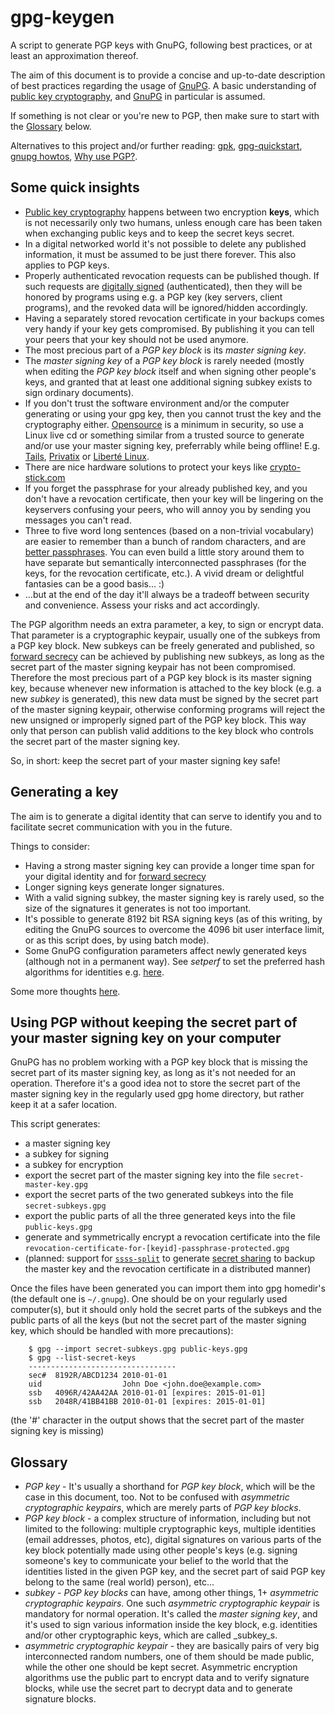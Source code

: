 # gpg-keygen #

A script to generate PGP keys with GnuPG, following best practices, or at least an approximation thereof.

The aim of this document is to provide a concise and up-to-date description of best practices regarding the usage of [GnuPG](http://www.gnupg.org/). A basic understanding of [public key cryptography](http://en.wikipedia.org/wiki/Public-key_cryptography), and [GnuPG](http://www.gnupg.org/) in particular is assumed.

If something is not clear or you're new to PGP, then make sure to start with the [Glossary](#-glossary) below.

Alternatives to this project and/or further reading: [gpk](https://github.com/stef/gpk), [gpg-quickstart](http://www.madboa.com/geek/gpg-quickstart/), [gnupg howtos](http://www.gnupg.org/documentation/howtos.en.html), [Why use PGP?](http://superuser.com/a/16165/27578).

## Some quick insights ##

* [Public key cryptography](http://en.wikipedia.org/wiki/Public-key_cryptography) happens between two encryption **keys**, which is not necessarily only two humans, unless enough care has been taken when exchanging public keys and to keep the secret keys secret.
* In a digital networked world it's not possible to delete any published information, it must be assumed to be just there forever. This also applies to PGP keys.
* Properly authenticated revocation requests can be published though. If such requests are [digitally signed](http://en.wikipedia.org/wiki/Digital_signature) (authenticated), then they will be honored by programs using e.g. a PGP key (key servers, client programs), and the revoked data will be ignored/hidden accordingly.
* Having a separately stored revocation certificate in your backups comes very handy if your key gets compromised. By publishing it you can tell your peers that your key should not be used anymore.
* The most precious part of a _PGP key block_ is its _master signing key_.
* The _master signing key_ of a _PGP key block_ is rarely needed (mostly when editing the _PGP key block_ itself and when signing other people's keys, and granted that at least one additional signing subkey exists to sign ordinary documents).
* If you don't trust the software environment and/or the computer generating or using your gpg key, then you cannot trust the key and the cryptography either. [Opensource](http://en.wikipedia.org/wiki/Open-source_software) is a minimum in security, so use a Linux live cd or something similar from a trusted source to generate and/or use your master signing key, preferrably while being offline! E.g. [Tails](http://tails.boum.org/), [Privatix](http://www.mandalka.name/privatix/) or [Liberté Linux](http://dee.su/liberte).
* There are nice hardware solutions to protect your keys like [crypto-stick.com](http://www.crypto-stick.com/)
* If you forget the passphrase for your already published key, and you don't have a revocation certificate, then your key will be lingering on the keyservers confusing your peers, who will annoy you by sending you messages you can't read.
* Three to five word long sentences (based on a non-trivial vocabulary) are easier to remember than a bunch of random characters, and are [better passphrases](http://www.baekdal.com/insights/password-security-usability). You can even build a little story around them to have separate but semantically interconnected passphrases (for the keys, for the revocation certificate, etc.). A vivid dream or delightful fantasies can be a good basis... :)
* ...but at the end of the day it'll always be a tradeoff between security and convenience. Assess your risks and act accordingly.

The PGP algorithm needs an extra parameter, a key, to sign or encrypt data. That parameter is a cryptographic keypair, usually one of the subkeys from a PGP key block. New subkeys can be freely generated and published, so [forward secrecy](http://en.wikipedia.org/wiki/Forward_secrecy) can be achieved by publishing new subkeys, as long as the secret part of the master signing keypair has not been compromised. Therefore the most precious part of a PGP key block is its master signing key, because whenever new information is attached to the key block (e.g. a new _subkey_ is generated), this new data must be signed by the secret part of the master signing keypair, otherwise conforming programs will reject the new unsigned or improperly signed part of the PGP key block. This way only that person can publish valid additions to the key block who controls the secret part of the master signing key.

So, in short: keep the secret part of your master signing key safe!

## Generating a key ##

The aim is to generate a digital identity that can serve to identify you and to facilitate secret communication with you in the future.

Things to consider:

* Having a strong master signing key can provide a longer time span for your digital identity and for [forward secrecy](http://en.wikipedia.org/wiki/Forward_secrecy)
* Longer signing keys generate longer signatures.
* With a valid signing subkey, the master signing key is rarely used, so the size of the signatures it generates is not too important.
* It's possible to generate 8192 bit RSA signing keys (as of this writing, by editing the GnuPG sources to overcome the 4096 bit user interface limit, or as this script does, by using batch mode).
* Some GnuPG configuration parameters affect newly generated keys (although not in a permanent way). See _setperf_ to set the preferred hash algorithms for identities e.g. [here](https://wiki.ubuntu.com/SecurityTeam/GPGMigration).

Some more thoughts [here](http://www.ctrlc.hu/~stef/blog/posts/PGP_key_generation.html).

## Using PGP without keeping the secret part of your master signing key on your computer ##

GnuPG has no problem working with a PGP key block that is missing the secret part of its master signing key, as long as it's not needed for an operation. Therefore it's a good idea not to store the secret part of the master signing key in the regularly used gpg home directory, but rather keep it at a safer location.

This script generates:

* a master signing key
* a subkey for signing
* a subkey for encryption
* export the secret part of the master signing key into the file <code>secret-master-key.gpg</code>
* export the secret parts of the two generated subkeys into the file <code>secret-subkeys.gpg</code>
* export the public parts of all the three generated keys into the file <code>public-keys.gpg</code>
* generate and symmetrically encrypt a revocation certificate into the file <code>revocation-certificate-for-[keyid]-passphrase-protected.gpg</code>
* (planned: support for [<code>ssss-split</code>](http://point-at-infinity.org/ssss/) to generate [secret sharing](http://en.wikipedia.org/wiki/Secret_sharing) to backup the master key and the revocation certificate in a distributed manner)

Once the files have been generated you can import them into gpg homedir's (the default one is <code>~/.gnupg</code>). One should be on your regularly used computer(s), but it should only hold the secret parts of the subkeys and the public parts of all the keys (but not the secret part of the master signing key, which should be handled with more precautions):

        $ gpg --import secret-subkeys.gpg public-keys.gpg
        $ gpg --list-secret-keys
        ---------------------------------
        sec#  8192R/ABCD1234 2010-01-01
        uid                  John Doe <john.doe@example.com>
        ssb   4096R/42AA42AA 2010-01-01 [expires: 2015-01-01]
        ssb   2048R/41BB41BB 2010-01-01 [expires: 2015-01-01]

(the '#' character in the output shows that the secret part of the master signing key is missing)

## <a id="-glossary"></a> Glossary ##

* _PGP key_ - It's usually a shorthand for _PGP key block_, which will be the case in this document, too. Not to be confused with _asymmetric cryptographic keypairs_, which are merely parts of _PGP key blocks_.
* _PGP key block_ - a complex structure of information, including but not limited to the following: multiple cryptographic keys, multiple identities (email addresses, photos, etc), digital signatures on various parts of the key block potentially made using other people's keys (e.g. signing someone's key to communicate your belief to the world that the identities listed in the given PGP key, and the secret part of said PGP key belong to the same (real world) person), etc...
* _subkey_ - _PGP key blocks_ can have, among other things, 1+ _asymmetric cryptographic keypairs_. One such _asymmetric cryptographic keypair_ is mandatory for normal operation. It's called the _master signing key_, and it's used to sign various information inside the key block, e.g. identities and/or other cryptographic keys, which are called _subkey_s.
* _asymmetric cryptographic keypair_ - they are basically pairs of very big interconnected random numbers, one of them should be made public, while the other one should be kept secret. Asymmetric encryption algorithms use the public part to encrypt data and to verify signature blocks, while use the secret part to decrypt data and to generate signature blocks.
